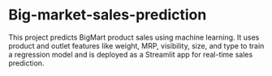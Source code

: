 # Big-market-sales-prediction
This project predicts BigMart product sales using machine learning. It uses product and outlet features like weight, MRP, visibility, size, and type to train a regression model and is deployed as a Streamlit app for real-time sales prediction.
